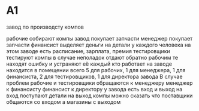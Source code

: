 # A1
завод по производсту компов

рабочие собирают компы
завод покупает запчасти
менеджер покупает запчасти
финансист выделяет деньги на детали
у каждого человека на этом заводе есть расписание, зарплата, премия
тестировщики тестируют компы
в случае неполадок отдают обратно рабочим
те находят ошибку и устраняют её
каждый кто работает на заводе находится в помещении
всего 5 для рабочих, 1 для менеджера, 1 для финансиста, 2 для тестировщиков, 1 для директора завода
В случае проблем рабочие и тестировщики обращаются к менеджеру
менеджер к финансисту
финансист к директору
у завода есть вход и выход
на вход поступают детали
на выход компы
можно сказать что поставщики общаются со входом
а магазины с выходом
